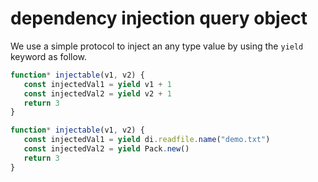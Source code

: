# dependency injection query object
We use a simple protocol to inject an any type value by using the `yield` keyword as follow.
```js
function* injectable(v1, v2) {
   const injectedVal1 = yield v1 + 1
   const injectedVal2 = yield v2 + 1
   return 3
}

function* injectable(v1, v2) {
   const injectedVal1 = yield di.readfile.name("demo.txt")
   const injectedVal2 = yield Pack.new()
   return 3
}
```